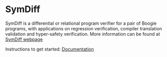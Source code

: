 # SymDiff

SymDiff is a differential or relational program verifier for a pair of Boogie programs, with applications on regression verification, compiler translation validation and hyper-safety verification. 
More information can be found at [SymDiff webpage](https://www.microsoft.com/en-us/research/project/symdiff-differential-program-verifier/)

Instructions to get started: 
[Documentation](docs/Documentation.md)
